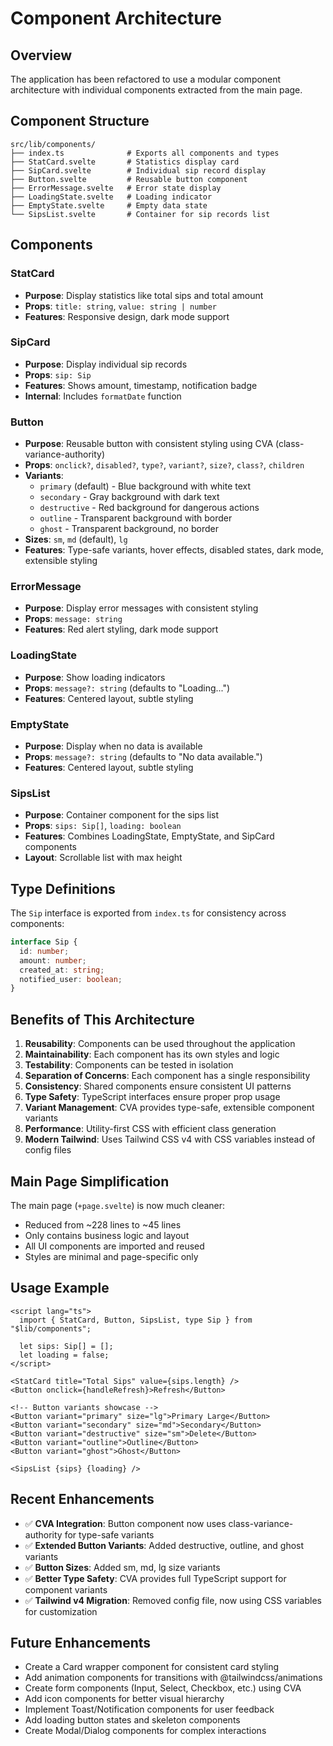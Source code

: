# Component Architecture

## Overview

The application has been refactored to use a modular component architecture with individual components extracted from the main page.

## Component Structure

```
src/lib/components/
├── index.ts              # Exports all components and types
├── StatCard.svelte       # Statistics display card
├── SipCard.svelte        # Individual sip record display
├── Button.svelte         # Reusable button component
├── ErrorMessage.svelte   # Error state display
├── LoadingState.svelte   # Loading indicator
├── EmptyState.svelte     # Empty data state
└── SipsList.svelte       # Container for sip records list
```

## Components

### StatCard

- **Purpose**: Display statistics like total sips and total amount
- **Props**: `title: string`, `value: string | number`
- **Features**: Responsive design, dark mode support

### SipCard

- **Purpose**: Display individual sip records
- **Props**: `sip: Sip`
- **Features**: Shows amount, timestamp, notification badge
- **Internal**: Includes `formatDate` function

### Button

- **Purpose**: Reusable button with consistent styling using CVA (class-variance-authority)
- **Props**: `onclick?`, `disabled?`, `type?`, `variant?`, `size?`, `class?`, `children`
- **Variants**:
  - `primary` (default) - Blue background with white text
  - `secondary` - Gray background with dark text
  - `destructive` - Red background for dangerous actions
  - `outline` - Transparent background with border
  - `ghost` - Transparent background, no border
- **Sizes**: `sm`, `md` (default), `lg`
- **Features**: Type-safe variants, hover effects, disabled states, dark mode, extensible styling

### ErrorMessage

- **Purpose**: Display error messages with consistent styling
- **Props**: `message: string`
- **Features**: Red alert styling, dark mode support

### LoadingState

- **Purpose**: Show loading indicators
- **Props**: `message?: string` (defaults to "Loading...")
- **Features**: Centered layout, subtle styling

### EmptyState

- **Purpose**: Display when no data is available
- **Props**: `message?: string` (defaults to "No data available.")
- **Features**: Centered layout, subtle styling

### SipsList

- **Purpose**: Container component for the sips list
- **Props**: `sips: Sip[]`, `loading: boolean`
- **Features**: Combines LoadingState, EmptyState, and SipCard components
- **Layout**: Scrollable list with max height

## Type Definitions

The `Sip` interface is exported from `index.ts` for consistency across components:

```typescript
interface Sip {
  id: number;
  amount: number;
  created_at: string;
  notified_user: boolean;
}
```

## Benefits of This Architecture

1. **Reusability**: Components can be used throughout the application
2. **Maintainability**: Each component has its own styles and logic
3. **Testability**: Components can be tested in isolation
4. **Separation of Concerns**: Each component has a single responsibility
5. **Consistency**: Shared components ensure consistent UI patterns
6. **Type Safety**: TypeScript interfaces ensure proper prop usage
7. **Variant Management**: CVA provides type-safe, extensible component variants
8. **Performance**: Utility-first CSS with efficient class generation
9. **Modern Tailwind**: Uses Tailwind CSS v4 with CSS variables instead of config files

## Main Page Simplification

The main page (`+page.svelte`) is now much cleaner:

- Reduced from ~228 lines to ~45 lines
- Only contains business logic and layout
- All UI components are imported and reused
- Styles are minimal and page-specific only

## Usage Example

```svelte
<script lang="ts">
  import { StatCard, Button, SipsList, type Sip } from "$lib/components";

  let sips: Sip[] = [];
  let loading = false;
</script>

<StatCard title="Total Sips" value={sips.length} />
<Button onclick={handleRefresh}>Refresh</Button>

<!-- Button variants showcase -->
<Button variant="primary" size="lg">Primary Large</Button>
<Button variant="secondary" size="md">Secondary</Button>
<Button variant="destructive" size="sm">Delete</Button>
<Button variant="outline">Outline</Button>
<Button variant="ghost">Ghost</Button>

<SipsList {sips} {loading} />
```

## Recent Enhancements

- ✅ **CVA Integration**: Button component now uses class-variance-authority for type-safe variants
- ✅ **Extended Button Variants**: Added destructive, outline, and ghost variants
- ✅ **Button Sizes**: Added sm, md, lg size variants
- ✅ **Better Type Safety**: CVA provides full TypeScript support for component variants
- ✅ **Tailwind v4 Migration**: Removed config file, now using CSS variables for customization

## Future Enhancements

- Create a Card wrapper component for consistent card styling
- Add animation components for transitions with @tailwindcss/animations
- Create form components (Input, Select, Checkbox, etc.) using CVA
- Add icon components for better visual hierarchy
- Implement Toast/Notification components for user feedback
- Add loading button states and skeleton components
- Create Modal/Dialog components for complex interactions
